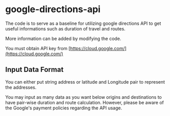 # google-directions-api

The code is to serve as a baseline for utilizing google directions API to get useful informations such as duration of travel and routes.

More information can be added by modifying the code. 

You must obtain API key from [https://cloud.google.com/](https://cloud.google.com/)


## Input Data Format

You can either put string address or latitude and Longitude pair to represent the addresses.

You may input as many data as you want below origins and destinations to have pair-wise duration and route calculation. However, please be aware of the Google's payment policies regarding the API usage. 
